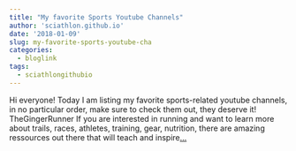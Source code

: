 ```yaml
---
title: "My favorite Sports Youtube Channels"
author: 'sciathlon.github.io'
date: '2018-01-09'
slug: my-favorite-sports-youtube-cha
categories:
  - bloglink
tags:
  - sciathlongithubio
---
```


Hi everyone! Today I am listing my favorite sports-related youtube channels, in no particular order, make sure to check them out, they deserve it! TheGingerRunner If you are interested in running and want to learn more about trails, races, athletes, training, gear, nutrition, there are amazing ressources out there that will teach and inspire[... <i class="fas fa-external-link-alt"></i>](https://Sciathlon.github.io/post/best-sports-channels/)

